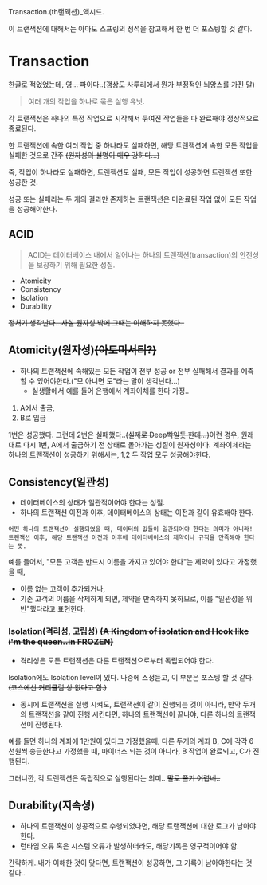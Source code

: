 
Transaction.(th랜줵션)_액시드.

이 트랜잭션에 대해서는 아마도 스프링의 정석을 참고해서 한 번 더 포스팅할 것 같다.


# Transaction
~~한글로 적었었는데, 영... 파이다..(갱상도 사투리에서 뭔가 부정적인 늬앙스를 가진 말)~~
> 여러 개의 작업을 하나로 묶은 실행 유닛.

각 트랜잭션은 하나의 특정 작업으로 시작해서 묶여진 작업들을 다 완료해야 정상적으로 종료된다.

한 트랜잭션에 속한 여러 작업 중 하나라도 실패하면, 해당 트랜잭션에 속한 모든 작업을 실패한 것으로 간주
~~(원자성의 설명이 매우 강하다...)~~

즉, 작업이 하나라도 실패하면, 트랜잭션도 실패, 모든 작업이 성공하면 트랜잭션 또한 성공한 것.

성공 또는 실패라는 두 개의 결과만 존재하는 트랜잭션은 미완료된 작업 없이 모든 작업을 성공해야한다.



## ACID
> ACID는 데이터베이스 내에서 일어나는 하나의 트랜잭션(transaction)의 안전성을 보장하기 위해 필요한 성질.

* Atomicity
* Consistency
* Isolation
* Durability

~~정처기 생각난다...사실 원자성 밖에 그때는 이해하지 못했다..~~


## Atomicity(원자성)~~(아토미서티?)~~
* 하나의 트랜잭션에 속해있는 모든 작업이 전부 성공 or 전부 실패해서 결과를 예측할 수 있어야한다.("모 아니면 도"라는 말이 생각난다...) 
  * 실생활에서 예를 들어 은행에서 계좌이체를 한다 가정.. 
1. A에서 출금, 
2. B로 입금

1번은 성공했다. 그런데 2번은 실패했다..~~(실제로 Deep빡일듯 한데...)~~이런 경우, 원래대로 다시 1번, A에서 출금하기 전 상태로 돌아가는 성질이 원자성이다. 계좌이체라는 하나의 트랜잭션이 성공하기 위해서는, 1,2 두 작업 모두 성공해야한다.

## Consistency(일관성)
* 데이터베이스의 상태가 일관적이어야 한다는 성질.
* 하나의 트랜잭션 이전과 이후, 데이터베이스의 상태는 이전과 같이 유효해야 한다.

`어떤 하나의 트랜잭션이 실행되었을 때, 데이터의 값들이 일관되어야 한다는 의미가 아니라!`
`트랜잭션 이후, 해당 트랜잭션 이전과 이후에 데이터베이스의 제약이나 규칙을 만족해야 한다는 뜻.`

예를 들어서, "모든 고객은 반드시 이름을 가지고 있어야 한다"는 제약이 있다고 가정했을 때,
  * 이름 없는 고객이 추가되거나, 
  * 기존 고객의 이름을 삭제하게 되면, 
제약을 만족하지 못하므로, 이를 "일관성을 위반"했다라고 표현한다.



### Isolation(격리성, 고립성) ~~(A Kingdom of isolation and I look like i'm the queen..in FROZEN)~~
* 격리성은 모든 트랜잭션은 다른 트랜잭션으로부터 독립되어야 한다.

Isolation에도 Isolation level이 있다. 나중에 스정듣고, 이 부분은 포스팅 할 것 같다.
~~(코스에선 커리큘럼 상 없다고 함.)~~
* 동시에 트랜잭션을 실행 시켜도, 트랜잭션이 같이 진행되는 것이 아니라, 만약 두개의 트랜잭션을 같이 진행 시킨다면, 하나의 트랜잭션이 끝나야, 다른 하나의 트랜잭션이 진행된다.

예를 들면 하나의 계좌에 1만원이 있다고 가정했을때, 다른 두개의 계좌 B, C에 각각 6천원씩 송금한다고 가정했을 때, 마이너스 되는 것이 아니라, B 작업이 완료되고, C가 진행된다. 

그러니깐, 각 트랜잭션은 독립적으로 실행된다는 의미..
~~말로 풀기 어렵네..~~

## Durability(지속성)

* 하나의 트랜잭션이 성공적으로 수행되었다면, 해당 트랜잭션에 대한 로그가 남아야 한다.
* 런타임 오류 혹은 시스템 오류가 발생하더라도, 해당기록은 영구적이어야 함.

간략하게..내가 이해한 것이 맞다면,
트랜잭션이 성공하면, 그 기록이 남아야한다는 것 같다..


